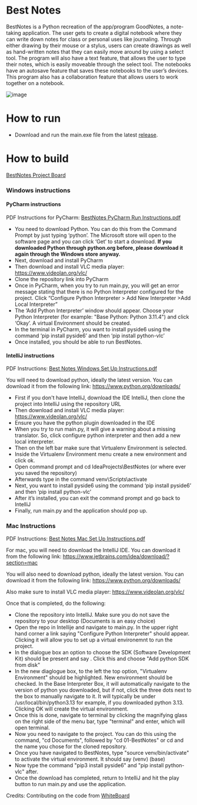 # Best Notes
BestNotes is a Python recreation of the app/program GoodNotes, a note-taking application. 
The user gets to create a digital notebook 
where they can write down notes for class or personal uses like journaling.
Through either drawing by their mouse or a stylus, users can create drawings as well as hand-written notes 
that they can easily move around by using a select tool. The program will also have a text feature, 
that allows the user to type their notes, which is easily moveable through the select tool. 
The notebooks have an autosave feature that saves these notebooks to the user’s devices. 
This program also has a collaboration feature that allows users to work together on a notebook. 

![image](https://github.com/user-attachments/assets/32b973fa-7ff2-471e-81f0-33bcd8a35adf)

# How to run
- Download and run the main.exe file from the latest [release](https://github.com/cis3296f24/01-BestNotes/releases).

# How to build
[BestNotes Project Board](https://github.com/orgs/cis3296f24/projects/94/)

### Windows instructions
#### PyCharm instructions
PDF Instructions for PyCharm: [BestNotes PyCharm Run Instructions.pdf](https://github.com/user-attachments/files/17853496/BestNotes.PyCharm.Run.Instructions.pdf)

- You need to download Python. You can do this from the Command Prompt by just typing ‘python’. The Microsoft store will open to the software page and you can click ‘Get’ to start a download. **If you downloaded Python through python.org before, please download it again through the Windows store anyway.**
- Next, download and install PyCharm
- Then download and install VLC media player: https://www.videolan.org/vlc/
- Clone the repository link into PyCharm
- Once in PyCharm, when you try to run main.py, you will get an error message stating that there is no Python Interpreter configured for the project. Click “Configure Python Interpreter > Add New Interpreter >Add Local Interpreter”
- The ‘Add Python Interpreter’ window should appear. Choose your Python Interpreter (for example: "Base Python: Python 3.11.4") and click ‘Okay’. A virtual Environment should be created.
- In the terminal in PyCharm, you want to install pyside6 using the command ‘pip install pyside6’ and then ‘pip install python-vlc’
- Once installed, you should be able to run BestNotes.

#### IntelliJ instructions
PDF Instructions: [Best Notes Windows Set Up Instructions.pdf](https://github.com/user-attachments/files/17853642/BestNotes.Windows.Set.Up.Instructions.pdf)

You will need to download python, ideally the latest version. You can download it from the following link:
https://www.python.org/downloads/

-	First if you don't have IntelliJ, download the IDE IntelliJ, then clone the project into IntelliJ using the repository URL
-	Then download and install VLC media player: https://www.videolan.org/vlc/
-	Ensure you have the python plugin downloaded in the IDE
-	When you try to run main.py, it will give a warning about a missing translator. So, click configure python interpreter and then add a new local interpreter.
-	Then on the left bar make sure that Virtualenv Environment is selected. 
-	Inside the Virtualenv Environment menu create a new environment and click ok.
-	Open command prompt and cd IdeaProjects\BestNotes (or where ever you saved the repository)
-	Afterwards type in the command venv\Scripts\activate
-	Next, you want to install pyside6 using the command ‘pip install pyside6’ and then ‘pip install python-vlc’
-	After it’s installed, you can exit the command prompt and go back to IntelliJ
-	Finally, run main.py and the application should pop up.

### Mac Instructions
PDF Instructions: [Best Notes Mac Set Up Instructions.pdf](https://github.com/user-attachments/files/17577744/Best.Notes.Mac.Set.Up.Instructions.pdf)

For mac, you will need to download the IntelliJ IDE. You can download it from the following link:
https://www.jetbrains.com/idea/download/?section=mac

You will also need to download python, ideally the latest version. You can download it from the following link:
https://www.python.org/downloads/

Also make sure to install VLC media player: https://www.videolan.org/vlc/

Once that is completed, do the following:
- Clone the repository into IntelliJ. Make sure you do not save the repository to your desktop (Documents is an easy choice)
- Open the repo in Intellije and navigate to main.py. In the upper right hand corner a link saying "Configure Python Interpreter" should appear. Clicking it will allow you to set up a virtual environemnt to run the project.
- In the dialogue box an option to choose the SDK (Software Development Kit) should be present and say <No Project SDK>. Click this and choose "Add python SDK from disk"
- In the new diaglogue box, to the left the top option, "Virtualenv Environment" should be highlighted. New environment should be checked. In the Base Interpreter Box, it will automatically navigate to the version of python you downloaded, but if not, click the three dots next to the box to manually navigate to it. It will typically be under /usr/local/bin/python3.13 for example, if you downloaded python 3.13. Clicking OK will create the virtual environment.
- Once this is done, navigate to terminal by clicking the magnifying glass on the right side of the menu bar, type "terminal" and enter, which will open terminal.
- Now you need to navigate to the project. You can do this using the command, "cd Documents", followed by "cd 01-BestNotes" or cd and the name you chose for the cloned repository.
- Once you have navigated to BestNotes, type "source venv/bin/activate" to activate the virtual environment. It should say (venv) (base) <rest of command line>
- Now type the command "pip3 install pyside6" and "pip install python-vlc" after.
- Once the download has completed, return to IntelliJ and hit the play button to run main.py and use the application.

Credits: Contributing on the code from [WhiteBoard](https://github.com/Shabbar10/PySide-Whiteboard)

